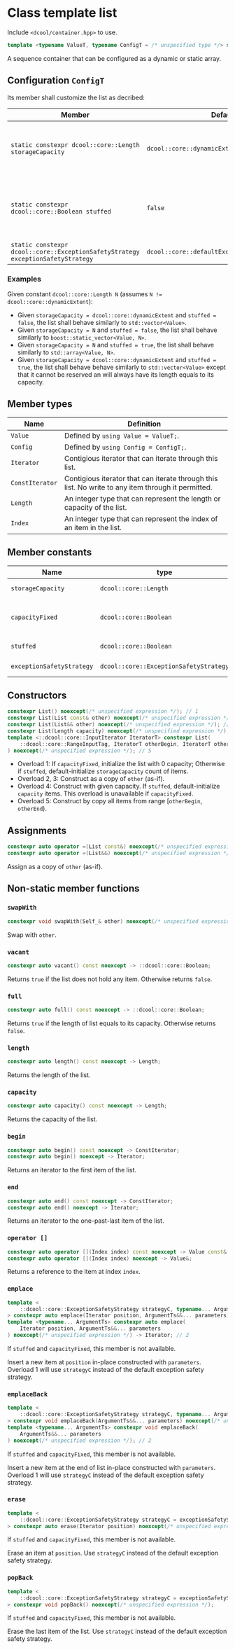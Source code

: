 # Class template list

Include `<dcool/container.hpp>` to use.

```cpp
template <typename ValueT, typename ConfigT = /* unspecified type */> struct dcool::core::container::List;
```

A sequence container that can be configured as a dynamic or static array.

## Configuration `ConfigT`

Its member shall customize the list as decribed:

| Member | Default | Behavior |
| - | - | - |
| `static constexpr dcool::core::Length storageCapacity` | `dcool::core::dynamicExtent` | The capacity of list shall be dynamic during run time if it takes value `dcool::core::dynamicExtent`; otherwise the capacity shall be equal to `storageCapacity`. |
| `static constexpr dcool::core::Boolean stuffed` | `false` | The length of list shall be equal to capacity (always full) if it takes value `true`; otherwise the length will be seperately recorded during runtime with performance penalty. |
| `static constexpr dcool::core::ExceptionSafetyStrategy exceptionSafetyStrategy` | `dcool::core::defaultExceptionSafetyStrategy` | The default exception safety strategy of all operations. |

### Examples

Given constant `dcool::core::Length N` (assumes `N != dcool::core::dynamicExtent`):

- Given `storageCapacity = dcool::core::dynamicExtent` and `stuffed = false`, the list shall behave similarly to `std::vector<Value>`.
- Given `storageCapacity = N` and `stuffed = false`, the list shall behave similarly to `boost::static_vector<Value, N>`.
- Given `storageCapacity = N` and `stuffed = true`, the list shall behave similarly to `std::array<Value, N>`.
- Given `storageCapacity = dcool::core::dynamicExtent` and `stuffed = true`, the list shall behave behave similarly to `std::vector<Value>` except that it cannot be reserved an will always have its length equals to its capacity.

## Member types

| Name | Definition |
| - | - |
| `Value` | Defined by `using Value = ValueT;`. |
| `Config` | Defined by `using Config = ConfigT;`. |
| `Iterator` | Contigious iterator that can iterate through this list. |
| `ConstIterator` | Contigious iterator that can iterate through this list. No write to any item through it permitted. |
| `Length` | An integer type that can represent the length or capacity of the list. |
| `Index` | An integer type that can represent the index of an item in the list. |

## Member constants

| Name | type | Definition |
| - | - | - |
| `storageCapacity` | `dcool::core::Length` | Determined by configuration `storageCapacity`. |
| `capacityFixed` | `dcool::core::Boolean` | `false` if `storageCapacity` equals to `dcool::core::dynamicExtent`; otherwise `true`. |
| `stuffed` | `dcool::core::Boolean` | Determined by configuration `stuffed`. |
| `exceptionSafetyStrategy` | `dcool::core::ExceptionSafetyStrategy` | Determined by configuration `exceptionSafetyStrategy`. |

## Constructors

```cpp
constexpr List() noexcept(/* unspecified expression */); // 1
constexpr List(List const& other) noexcept(/* unspecified expression */); // 2
constexpr List(List&& other) noexcept(/* unspecified expression */); // 3
constexpr List(Length capacity) noexcept(/* unspecified expression */); // 4
template <::dcool::core::InputIterator IteratorT> constexpr List(
	::dcool::core::RangeInputTag, IteratorT otherBegin, IteratorT otherEnd
) noexcept(/* unspecified expression */); // 5
```

- Overload 1: If `capacityFixed`, initialize the list with 0 capacity; Otherwise if `stuffed`, default-initialize `storageCapacity` count of items.
- Overload 2, 3: Construct as a copy of `other` (as-if).
- Overload 4: Construct with given capacity. If `stuffed`, default-initialize `capacity` items. This overload is unavailable if `capacityFixed`.
- Overload 5: Construct by copy all items from range [`otherBegin`, `otherEnd`).

## Assignments

```cpp
constexpr auto operator =(List const&) noexcept(/* unspecified expression */) -> List&;
constexpr auto operator =(List&&) noexcept(/* unspecified expression */) -> List&;
```

Assign as a copy of `other` (as-if).

## Non-static member functions

### `swapWith`

```cpp
constexpr void swapWith(Self_& other) noexcept(/* unspecified expression */);
```

Swap with `other`.

### `vacant`

```cpp
constexpr auto vacant() const noexcept -> ::dcool::core::Boolean;
```

Returns `true` if the list does not hold any item. Otherwise returns `false`.

### `full`

```cpp
constexpr auto full() const noexcept -> ::dcool::core::Boolean;
```

Returns `true` if the length of list equals to its capacity. Otherwise returns `false`.

### `length`

```cpp
constexpr auto length() const noexcept -> Length;
```

Returns the length of the list.

### `capacity`

```cpp
constexpr auto capacity() const noexcept -> Length;
```

Returns the capacity of the list.

### `begin`

```cpp
constexpr auto begin() const noexcept -> ConstIterator;
constexpr auto begin() noexcept -> Iterator;
```

Returns an iterator to the first item of the list.

### `end`

```cpp
constexpr auto end() const noexcept -> ConstIterator;
constexpr auto end() noexcept -> Iterator;
```

Returns an iterator to the one-past-last item of the list.

### `operator []`

```cpp
constexpr auto operator [](Index index) const noexcept -> Value const&;
constexpr auto operator [](Index index) noexcept -> Value&;
```

Returns a reference to the item at index `index`.

### `emplace`

```cpp
template <
	::dcool::core::ExceptionSafetyStrategy strategyC, typename... ArgumentTs
> constexpr auto emplace(Iterator position, ArgumentTs&&... parameters) noexcept(/* unspecified expression */) -> Iterator; // 1
template <typename... ArgumentTs> constexpr auto emplace(
	Iterator position, ArgumentTs&&... parameters
) noexcept(/* unspecified expression */) -> Iterator; // 2
```

If `stuffed` and `capacityFixed`, this member is not available.

Insert a new item at `position` in-place constructed with `parameters`. Overload 1 will use `strategyC` instead of the default exception safety strategy.

### `emplaceBack`

```cpp
template <
	::dcool::core::ExceptionSafetyStrategy strategyC, typename... ArgumentTs
> constexpr void emplaceBack(ArgumentTs&&... parameters) noexcept(/* unspecified expression */); // 1
template <typename... ArgumentTs> constexpr void emplaceBack(
	ArgumentTs&&... parameters
) noexcept(/* unspecified expression */); // 2
```

If `stuffed` and `capacityFixed`, this member is not available.

Insert a new item at the end of list in-place constructed with `parameters`. Overload 1 will use `strategyC` instead of the default exception safety strategy.

### `erase`

```cpp
template <
	::dcool::core::ExceptionSafetyStrategy strategyC = exceptionSafetyStrategy
> constexpr auto erase(Iterator position) noexcept(/* unspecified expression */) -> Iterator;
```

If `stuffed` and `capacityFixed`, this member is not available.

Erase an item at `position`. Use `strategyC` instead of the default exception safety strategy.

### `popBack`

```cpp
template <
	::dcool::core::ExceptionSafetyStrategy strategyC = exceptionSafetyStrategy
> constexpr void popBack() noexcept(/* unspecified expression */);
```

If `stuffed` and `capacityFixed`, this member is not available.

Erase the last item of the list. Use `strategyC` instead of the default exception safety strategy.
